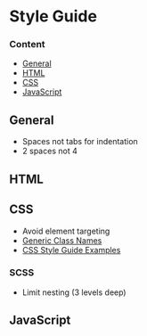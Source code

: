 # Style Guide

### Content
- [General](#general)
- [HTML](#html)
- [CSS](#css)
- [JavaScript](#javascript)


## General

- Spaces not tabs for indentation
- 2 spaces not 4

## HTML



## CSS 

- Avoid element targeting
- [Generic Class Names](http://www.deemble.com/deeadmin/v1_2_0/classes.html)
- [CSS Style Guide Examples](https://css-tricks.com/css-style-guides/)

### SCSS

- Limit nesting (3 levels deep)

## JavaScript
